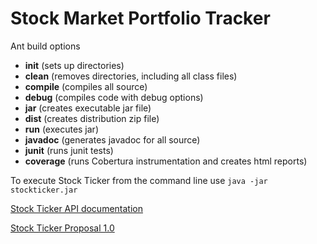 Stock Market Portfolio Tracker
==============================

Ant build options
* **init**     (sets up directories)
* **clean**    (removes directories, including all class files)
* **compile**  (compiles all source)
* **debug**    (compiles code with debug options)
* **jar**      (creates executable jar file)
* **dist**     (creates distribution zip file)
* **run**      (executes jar)
* **javadoc**  (generates javadoc for all source)
* **junit**    (runs junit tests)
* **coverage** (runs Cobertura instrumentation and creates html reports)

To execute Stock Ticker from the command line use `java -jar stockticker.jar`

[Stock Ticker API documentation](./doc/api/index.html)

[Stock Ticker Proposal 1.0](https://github.com/mikeyman77/StockTicker/blob/testing/doc/90.308-ProjectProposal.pdf)
